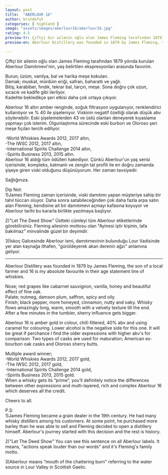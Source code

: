 ```yaml
---
layout: post
title:  "ABERLOUR 16"
author: brutdefut
categories: [ highland ]
image: "assets/images/aberlour16/aberlour16.jpg"
rating: 4.5
preview-tr: Çiftçi bir ailenin oğlu olan James Fleming tarafından 1879 yılında kurulan Aberlour Damıtımevi'nin, yaş belirtilen ekspresyonları arasında favorim.   
preview-en: Aberlour Distillery was founded in 1879 by James Fleming, the son of a local farmer and 16 is my absolute favourite in their age statement line of whiskies. 

---
```


Çiftçi bir ailenin oğlu olan James Fleming tarafından 1879 yılında kurulan Aberlour Damıtımevi'nin, yaş belirtilen ekspresyonları arasında favorim. 

Burun; üzüm, vanilya, bal ve harika meşe kokuları.  
Damak; muskat, mürdüm eriği, safran, baharatlı ve yağlı.  
Bitiş; karabiber, fındık, tekrar bal, tarçın, meşe. Sona doğru çok uzun, sıcacık ve kadife gibi ilerliyor.  
Kadehte bekledikçe şeri etkisi daha çok ortaya çıkıyor. 

Aberlour 16 altın amber renginde, soğuk filtrasyon uygulanıyor, renklendirici kullanılıyor ve % 40 ile şişeleniyor. Viskinin negatif özelliği olarak düşük abv söylenebilir. Eski şişelemelerden 43 ve üstü olanları deneyerek kıyaslama yapmayı çok isterim. Olgunlaştırma sürecinde eski burbon ve Oloroso şeri meşe fıçıları tercih ediliyor. 

-World Whiskies Awards 2012, 2017 altın,  
-The IWSC 2012, 2017 altın,  
-International Spirits Challenge 2014 altın,  
-Spirits Business 2013, 2015 altın.  
Aberlour 16 aldığı tüm ödülleri hakediyor. Çünkü Aberlour'un yaş serisi içerisinde, kompleks, katmanlı ve zengin tat profili ile en doğru zamanda şişeye giren viski olduğunu düşünüyorum. Her zaman tavsiyedir. 

Sağlığınıza.

Dip Not:  
1)James Fleming zaman içerisinde, viski damıtımı yapan müşteriye sahip bir tahıl tüccarı oluyor. Daha sonra satabileceğinden çok daha fazla arpa satın alan Fleming, kendisine ait bir damıtımevi açmayı kafasına koyuyor ve Aberlour tarihi bu kararla birlikte yazılmaya başlıyor.  

2)"Let The Deed Show"
Üstteki cümleyi tüm Aberlour etiketlerinde görebilirsiniz. Fleming ailesinin mottosu olan "Ayinesi iştir kişinin, lafa bakılmaz" minvalinde güzel bir deyimdir. 

3)İskoç Galcesinde Aberlour ismi, damıtımevinin bulunduğu Lour Vadisinde yer alan kaynağa ithafen, "gürüldeyerek akan derenin ağzı" anlamına geliyor.  
 
-----------------------------------------------

<p id="english"></p>

Aberlour Distillery was founded in 1879 by James Fleming, the son of a local farmer and 16 is my absolute favourite in their age statement line of whiskies. 

Nose; red grapes like cabarnet sauvignon, vanilla, honey and beautiful effect of fine oak.  
Palate; nutmeg, damson plum, saffron, spicy and oily.   
Finish; black pepper, more honeyed, cinnamon, nutty and oaky. Whisky flows amazingly long, warm, smooth with a velvety texture till the end.   
After a few minutes in the tumbler, sherry influence gets bigger.  

Aberlour 16 is amber gold in colour, chill-filtered, 40% abv and using caramel for colouring. Lower alcohol is the negative side for this one. It will be great if perchance I find the older expressions with higher abv's for comparison. Two types of casks are used for maturation; American ex-bourbon oak casks and Oloroso sherry butts.  

Multiple award winner;  
-World Whiskies Awards 2012, 2017 gold,  
-The IWSC 2012, 2017 gold,  
-International Spirits Challenge 2014 gold,  
-Spirits Business 2013, 2015 gold.   
When a whisky gets its “prime”, you’ll definitely notice the differences between other expressions and  multi-layered, rich and complex Aberlour 16 which deserves all the credit.  

Cheers to all.  

P.S:  
1)James Fleming became a grain dealer in the 19th century. He had many whisky distillers among his customers. At some point, he purchased more barley than he was able to sell and Fleming decided to open a distillery himself. Aberlour's journey started with this decision and the rest is history.  

2)"Let The Deed Show"
You can see this sentence on all Aberlour labels. It means, "actions speak louder than our words" and it's Fleming's family motto.  

3)Aberlour means “mouth of the chattering burn"  referring to the water source in Lour Valley in Scottish Gaelic.  
  
